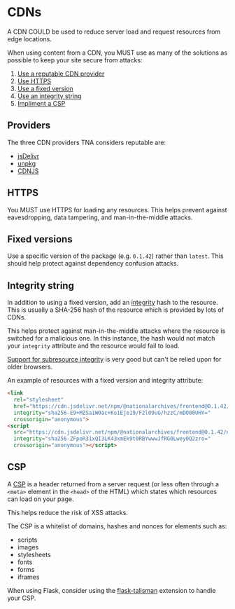 # CDNs

A CDN COULD be used to reduce server load and request resources from edge locations.

When using content from a CDN, you MUST use as many of the solutions as possible to keep your site secure from attacks:

1. [Use a reputable CDN provider](#providers)
1. [Use HTTPS](#https)
1. [Use a fixed version](#fixed-versions)
1. [Use an integrity string](#integrity-string)
1. [Impliment a CSP](#csp)

## Providers

The three CDN providers TNA considers reputable are:

* [jsDelivr](https://www.jsdelivr.com/)
* [unpkg](https://www.unpkg.com/)
* [CDNJS](https://cdnjs.com/)

## HTTPS

You MUST use HTTPS for loading any resources. This helps prevent against eavesdropping, data tampering, and man-in-the-middle attacks.

## Fixed versions

Use a specific version of the package (e.g. `0.1.42`) rather than `latest`. This should help protect against dependency confusion attacks.

## Integrity string

In addition to using a fixed version, add an [integrity](https://developer.mozilla.org/en-US/docs/Web/HTML/Element/script#integrity) hash to the resource. This is usually a SHA-256 hash of the resource which is provided by lots of CDNs.

This helps protect against man-in-the-middle attacks where the resource is switched for a malicious one. In this instance, the hash would not match your `integrity` attribute and the resource would fail to load.

[Support for subresource integrity](https://caniuse.com/subresource-integrity) is very good but can't be relied upon for older browsers.

An example of resources with a fixed version and integrity attribute:

```html
<link
  rel="stylesheet"
  href="https://cdn.jsdelivr.net/npm/@nationalarchives/frontend@0.1.42/nationalarchives/all.css"
  integrity="sha256-E9+MZSa1W0ac+Ko1Eje19/F2l09uG/hzzC/mDO00UHY="
  crossorigin="anonymous">
<script
  src="https://cdn.jsdelivr.net/npm/@nationalarchives/frontend@0.1.42/nationalarchives/all.js"
  integrity="sha256-ZFpoR31xQI3LK43xmEk9t0RBYwwwJfRG0Lwey0Q2zro="
  crossorigin="anonymous"></script>
```

## CSP

A [CSP](https://content-security-policy.com/) is a header returned from a server request (or less often through a `<meta>` element in the `<head>` of the HTML) which states which resources can load on your page.

This helps reduce the risk of XSS attacks.

The CSP is a whitelist of domains, hashes and nonces for elements such as:

- scripts
- images
- stylesheets
- fonts
- forms
- iframes

When using Flask, consider using the [flask-talisman](https://github.com/GoogleCloudPlatform/flask-talisman) extension to handle your CSP.
